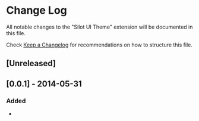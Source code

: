 # Change Log

All notable changes to the "Silot UI Theme" extension will be documented in this file.

Check [Keep a Changelog](http://keepachangelog.com/) for recommendations on how to structure this file.

## [Unreleased]

## [0.0.1] - 2014-05-31
### Added
- 